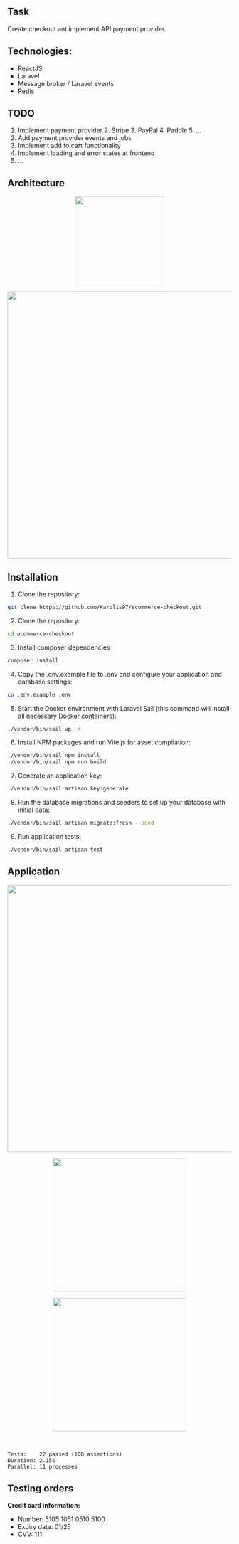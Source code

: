 ## Task

Create checkout ant implement API payment provider.

## Technologies:
- ReactJS
- Laravel
- Message broker / Laravel events
- Redis

## TODO
1. Implement payment provider
   2. Stripe
   3. PayPal
   4. Paddle
   5. ...
2. Add payment provider events and jobs
3. Implement add to cart functionality
4. Implement loading and error states at frontend
5. ...

## Architecture

<p align="center"><img src="./resources/images/application/image_1.png" width="200"></p>

<p align="center"><img src="./resources/images/application/image_2.png" width="600"></p>

## Installation

1. Clone the repository:
```bash
git clone https://github.com/Karolis97/ecommerce-checkout.git
```

2. Clone the repository:
```bash
cd ecommerce-checkout
```

3. Install composer dependencies
```bash
composer install
```

4. Copy the .env.example file to .env and configure your application and database settings:
```bash
cp .env.example .env
```

5. Start the Docker environment with Laravel Sail (this command will install all necessary Docker containers):
```bash
./vendor/bin/sail up -d
```

6. Install NPM packages and run Vite.js for asset compilation:
```bash
./vendor/bin/sail npm install
./vendor/bin/sail npm run build
```

7. Generate an application key:
```bash
./vendor/bin/sail artisan key:generate
```

8. Run the database migrations and seeders to set up your database with initial data:
```bash
./vendor/bin/sail artisan migrate:fresh --seed
```

9. Run application tests:
```bash
./vendor/bin/sail artisan test
```

## Application

<p align="center"><img src="./resources/images/application/image_3.png" width="600"></p>

<p align="center"><img src="./resources/images/application/image_4.png" width="300"></p>

<p align="center"><img src="./resources/images/application/image_5.png" width="300"></p>

<br>

```
Tests:    22 passed (108 assertions)
Duration: 2.15s
Parallel: 11 processes
```

## Testing orders

**Credit card information:**
* Number: 5105 1051 0510 5100 
* Expiry date: 01/25 
* CVV: 111
